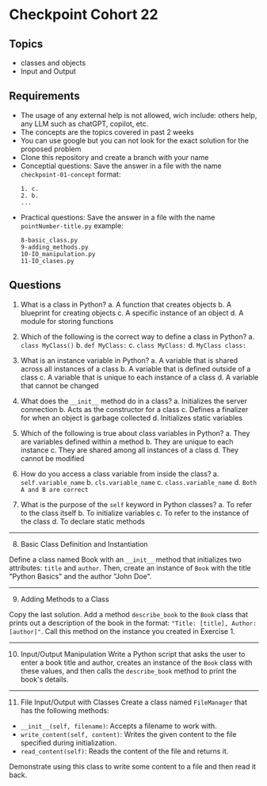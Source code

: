# Checkpoint Cohort 22

## Topics

- classes and objects
- Input and Output

## Requirements

- The usage of any external help is not allowed, wich include: others help, any LLM such as chatGPT, copilot, etc.
- The concepts are the topics covered in past 2 weeks
- You can use google but you can not look for the exact solution for the proposed problem
- Clone this repository and create a branch with your name
- Conceptial questions: Save the answer in a file with the name `checkpoint-01-concept`
  format:
  ```
  1. c.
  2. b.
  ...
  ```
- Practical questions: Save the answer in a file with the name `pointNumber-title.py`
  example:
  ```
  8-basic_class.py
  9-adding_methods.py
  10-IO_manipulation.py
  11-IO_clases.py
  ```

## Questions

1. What is a class in Python?
   a. A function that creates objects
   b. A blueprint for creating objects
   c. A specific instance of an object
   d. A module for storing functions

2. Which of the following is the correct way to define a class in Python?
   a. `class MyClass()`
   b. `def MyClass:`
   c. `class MyClass:`
   d. `MyClass class:`

3. What is an instance variable in Python?
   a. A variable that is shared across all instances of a class
   b. A variable that is defined outside of a class
   c. A variable that is unique to each instance of a class
   d. A variable that cannot be changed

4. What does the `__init__` method do in a class?
   a. Initializes the server connection
   b. Acts as the constructor for a class
   c. Defines a finalizer for when an object is garbage collected
   d. Initializes static variables

5. Which of the following is true about class variables in Python?
   a. They are variables defined within a method
   b. They are unique to each instance
   c. They are shared among all instances of a class
   d. They cannot be modified

6. How do you access a class variable from inside the class?
   a. `self.variable_name`
   b. `cls.variable_name`
   c. `class.variable_name`
   d. `Both A and B are correct`

7. What is the purpose of the `self` keyword in Python classes?
   a. To refer to the class itself
   b. To initialize variables
   c. To refer to the instance of the class
   d. To declare static methods

---

8. Basic Class Definition and Instantiation

Define a class named Book with an `__init__` method that initializes two attributes: `title` and `author`. Then, create an instance of `Book` with the title "Python Basics" and the author "John Doe".

---

9. Adding Methods to a Class

Copy the last solution. Add a method `describe_book` to the `Book` class that prints out a description of the book in the format: `"Title: [title], Author: [author]"`. Call this method on the instance you created in Exercise 1.

---

10. Input/Output Manipulation
    Write a Python script that asks the user to enter a book title and author, creates an instance of the `Book` class with these values, and then calls the `describe_book` method to print the book's details.

---

11. File Input/Output with Classes
    Create a class named `FileManager` that has the following methods:

- `__init__(self, filename)`: Accepts a filename to work with.
- `write_content(self, content)`: Writes the given content to the file specified during initialization.
- `read_content(self)`: Reads the content of the file and returns it.

Demonstrate using this class to write some content to a file and then read it back.
